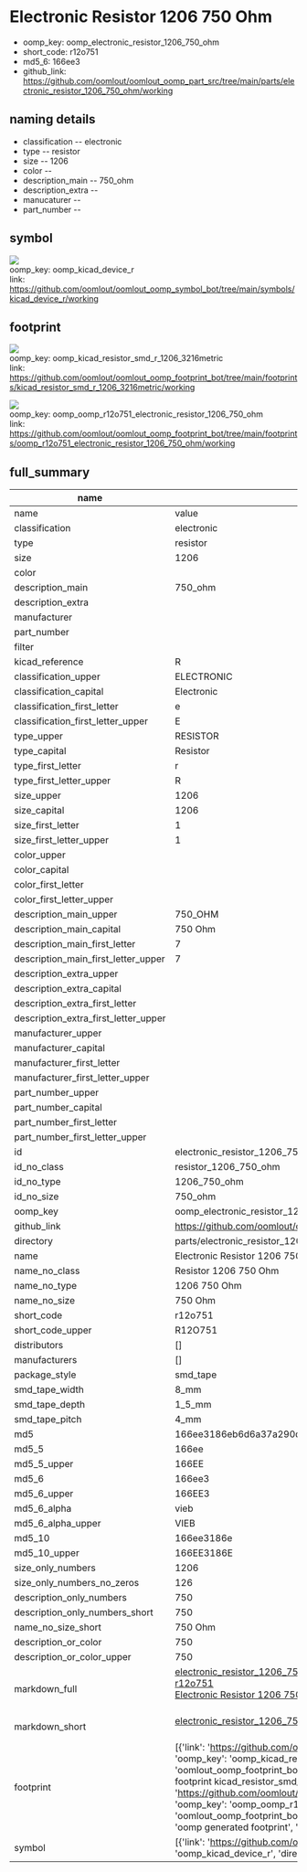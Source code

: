 # Electronic Resistor 1206 750 Ohm

  
* oomp_key: oomp_electronic_resistor_1206_750_ohm 
* short_code: r12o751
* md5_6: 166ee3  
* github_link: https://github.com/oomlout/oomlout_oomp_part_src/tree/main/parts/electronic_resistor_1206_750_ohm/working  
## naming details
* classification -- electronic
* type -- resistor
* size -- 1206
* color -- 
* description_main -- 750_ohm
* description_extra -- 
* manucaturer -- 
* part_number -- 



## symbol

![](symbol/{index}/working/working_600.png)  
oomp_key: oomp_kicad_device_r  
link: https://github.com/oomlout/oomlout_oomp_symbol_bot/tree/main/symbols/kicad_device_r/working  

## footprint

![](footprint/{index}/working/working_600.png)  
oomp_key: oomp_kicad_resistor_smd_r_1206_3216metric  
link: https://github.com/oomlout/oomlout_oomp_footprint_bot/tree/main/footprints/kicad_resistor_smd_r_1206_3216metric/working  

![](footprint/{index}/working/working_600.png)  
oomp_key: oomp_oomp_r12o751_electronic_resistor_1206_750_ohm  
link: https://github.com/oomlout/oomlout_oomp_footprint_bot/tree/main/footprints/oomp_r12o751_electronic_resistor_1206_750_ohm/working  

## full_summary
| name | value | 
| --- | --- | 
| name | value | 
| classification | electronic | 
| type | resistor | 
| size | 1206 | 
| color |  | 
| description_main | 750_ohm | 
| description_extra |  | 
| manufacturer |  | 
| part_number |  | 
| filter |  | 
| kicad_reference | R | 
| classification_upper | ELECTRONIC | 
| classification_capital | Electronic | 
| classification_first_letter | e | 
| classification_first_letter_upper | E | 
| type_upper | RESISTOR | 
| type_capital | Resistor | 
| type_first_letter | r | 
| type_first_letter_upper | R | 
| size_upper | 1206 | 
| size_capital | 1206 | 
| size_first_letter | 1 | 
| size_first_letter_upper | 1 | 
| color_upper |  | 
| color_capital |  | 
| color_first_letter |  | 
| color_first_letter_upper |  | 
| description_main_upper | 750_OHM | 
| description_main_capital | 750 Ohm | 
| description_main_first_letter | 7 | 
| description_main_first_letter_upper | 7 | 
| description_extra_upper |  | 
| description_extra_capital |  | 
| description_extra_first_letter |  | 
| description_extra_first_letter_upper |  | 
| manufacturer_upper |  | 
| manufacturer_capital |  | 
| manufacturer_first_letter |  | 
| manufacturer_first_letter_upper |  | 
| part_number_upper |  | 
| part_number_capital |  | 
| part_number_first_letter |  | 
| part_number_first_letter_upper |  | 
| id | electronic_resistor_1206_750_ohm | 
| id_no_class | resistor_1206_750_ohm | 
| id_no_type | 1206_750_ohm | 
| id_no_size | 750_ohm | 
| oomp_key | oomp_electronic_resistor_1206_750_ohm | 
| github_link | https://github.com/oomlout/oomlout_oomp_part_src/tree/main/parts/electronic_resistor_1206_750_ohm/working | 
| directory | parts/electronic_resistor_1206_750_ohm | 
| name | Electronic Resistor 1206 750 Ohm | 
| name_no_class | Resistor 1206 750 Ohm | 
| name_no_type | 1206 750 Ohm | 
| name_no_size | 750 Ohm | 
| short_code | r12o751 | 
| short_code_upper | R12O751 | 
| distributors | [] | 
| manufacturers | [] | 
| package_style | smd_tape | 
| smd_tape_width | 8_mm | 
| smd_tape_depth | 1_5_mm | 
| smd_tape_pitch | 4_mm | 
| md5 | 166ee3186eb6d6a37a290de5aa16e2a3 | 
| md5_5 | 166ee | 
| md5_5_upper | 166EE | 
| md5_6 | 166ee3 | 
| md5_6_upper | 166EE3 | 
| md5_6_alpha | vieb | 
| md5_6_alpha_upper | VIEB | 
| md5_10 | 166ee3186e | 
| md5_10_upper | 166EE3186E | 
| size_only_numbers | 1206 | 
| size_only_numbers_no_zeros | 126 | 
| description_only_numbers | 750 | 
| description_only_numbers_short | 750 | 
| name_no_size_short | 750 Ohm | 
| description_or_color | 750 | 
| description_or_color_upper | 750 | 
| markdown_full | [electronic_resistor_1206_750_ohm](https://github.com/oomlout/oomlout_oomp_part_src/tree/main/parts/electronic_resistor_1206_750_ohm/working)<br>[r12o751](https://github.com/oomlout/oomlout_oomp_part_src/tree/main/parts/electronic_resistor_1206_750_ohm/working)<br>[Electronic Resistor 1206 750 Ohm](https://github.com/oomlout/oomlout_oomp_part_src/tree/main/parts/electronic_resistor_1206_750_ohm/working)<br><br> | 
| markdown_short | [electronic_resistor_1206_750_ohm](https://github.com/oomlout/oomlout_oomp_part_src/tree/main/parts/electronic_resistor_1206_750_ohm/working)<br><br> | 
| footprint | [{'link': 'https://github.com/oomlout/oomlout_oomp_footprint_bot/tree/main/foootprntss/kicad_resistor_smd_r_1206_3216metric', 'oomp_key': 'oomp_kicad_resistor_smd_r_1206_3216metric', 'directory': 'oomlout_oomp_footprint_bot/footprints/kicad_resistor_smd_r_1206_3216metric//working/working.kicad_mod', 'note': 'source footprint kicad_resistor_smd_r_1206_3216metric', 'index': 0}, {'link': 'https://github.com/oomlout/oomlout_oomp_footprint_bot/tree/main/foootprntss/oomp_r12o751_electronic_resistor_1206_750_ohm', 'oomp_key': 'oomp_oomp_r12o751_electronic_resistor_1206_750_ohm', 'directory': 'oomlout_oomp_footprint_bot/footprints/oomp_r12o751_electronic_resistor_1206_750_ohm//working/working.kicad_mod', 'note': 'oomp generated footprint', 'index': 1}] | 
| symbol | [{'link': 'https://github.com/oomlout/oomlout_oomp_symbol_bot/tree/main/symbols/kicad_device_r', 'oomp_key': 'oomp_kicad_device_r', 'directory': 'oomlout_oomp_symbol_bot/symbols/kicad_device_r//working/working.kicad_sym', 'index': 0}] | 
